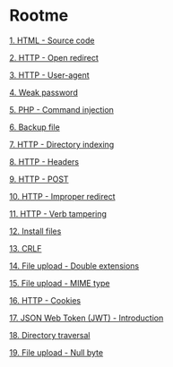 # Rootme

[1. HTML - Source code](https://github.com/KaitoRyouga/Rootme/tree/master/HTML%20-%20Source%20code%20(ch1))

[2. HTTP - Open redirect](https://github.com/KaitoRyouga/Rootme/tree/master/HTTP%20-%20Open%20redirect%20(ch52))

[3. HTTP - User-agent](https://github.com/KaitoRyouga/Rootme/tree/master/HTTP%20-%20User-agent%20(ch2))

[4. Weak password](https://github.com/KaitoRyouga/Rootme/tree/master/Weak%20password%20(ch3))

[5. PHP - Command injection](https://github.com/KaitoRyouga/Rootme/tree/master/PHP%20-%20Command%20injection%20(ch54))

[6. Backup file](https://github.com/KaitoRyouga/Rootme/tree/master/Backup%20file%20(ch11))

[7. HTTP - Directory indexing](https://github.com/KaitoRyouga/Rootme/tree/master/HTTP%20-%20Directory%20indexing%20(ch4))

[8. HTTP - Headers](https://github.com/KaitoRyouga/Rootme/tree/master/HTTP%20-%20Headers%20(ch5))

[9. HTTP - POST](https://github.com/KaitoRyouga/Rootme/tree/master/HTTP%20-%20POST%20(ch56))

[10. HTTP - Improper redirect](https://github.com/KaitoRyouga/Rootme/tree/master/HTTP%20-%20Improper%20redirect%20(ch32))

[11. HTTP - Verb tampering](https://github.com/KaitoRyouga/Rootme/tree/master/HTTP%20-%20Verb%20tampering%20(ch8))

[12. Install files](https://github.com/KaitoRyouga/Rootme/tree/master/Install%20files%20(ch6))

[13. CRLF](https://github.com/KaitoRyouga/Rootme/tree/master/CRLF%20(ch14))

[14. File upload - Double extensions](https://github.com/KaitoRyouga/Rootme/tree/master/File%20upload%20-%20Double%20extensions%20(ch20))

[15. File upload - MIME type](https://github.com/KaitoRyouga/Rootme/tree/master/File%20upload%20-%20MIME%20type%20(ch21))

[16. HTTP - Cookies](https://github.com/KaitoRyouga/Rootme/tree/master/HTTP%20-%20Cookies%20(ch7))

[17. JSON Web Token (JWT) - Introduction](https://github.com/KaitoRyouga/Rootme/tree/master/JSON%20Web%20Token%20(JWT)%20-%20Introduction%20(ch58))

[18. Directory traversal]()

[19. 	File upload - Null byte]()
